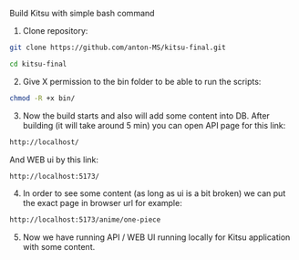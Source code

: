 Build Kitsu with simple bash command

1. Clone repository:
```bash
git clone https://github.com/anton-MS/kitsu-final.git
```
```bash
cd kitsu-final
```

2. Give X permission to the bin folder to be able to run the scripts:
```bash
chmod -R +x bin/
```

3. Now the build starts and also will add some content into DB. After building (it will take around 5 min) you can open API page for this link:
```bash
http://localhost/
```
And WEB ui by this link:
```bash
http://localhost:5173/
```

4. In order to see some content (as long as ui is a bit broken) we can put the exact page in browser url for example:
```bash
http://localhost:5173/anime/one-piece
```

5. Now we have running API / WEB UI running locally for Kitsu application with some content. 
